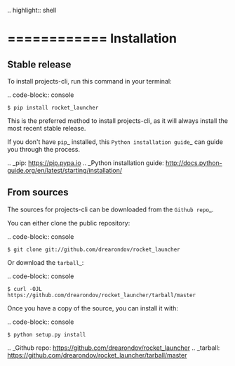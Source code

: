 .. highlight:: shell

============
Installation
============


Stable release
--------------

To install projects-cli, run this command in your terminal:

.. code-block:: console

    $ pip install rocket_launcher

This is the preferred method to install projects-cli, as it will always install the most recent stable release.

If you don't have `pip`_ installed, this `Python installation guide`_ can guide
you through the process.

.. _pip: https://pip.pypa.io
.. _Python installation guide: http://docs.python-guide.org/en/latest/starting/installation/


From sources
------------

The sources for projects-cli can be downloaded from the `Github repo`_.

You can either clone the public repository:

.. code-block:: console

    $ git clone git://github.com/drearondov/rocket_launcher

Or download the `tarball`_:

.. code-block:: console

    $ curl -OJL https://github.com/drearondov/rocket_launcher/tarball/master

Once you have a copy of the source, you can install it with:

.. code-block:: console

    $ python setup.py install


.. _Github repo: https://github.com/drearondov/rocket_launcher
.. _tarball: https://github.com/drearondov/rocket_launcher/tarball/master
